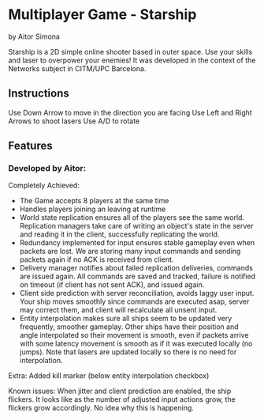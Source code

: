 # Multiplayer Game - Starship

by Aitor Simona

Starship is a 2D simple online shooter based in outer space. Use your skills and laser to 
overpower your enemies! It was developed in the context of the Networks subject in CITM/UPC Barcelona.

## Instructions

Use Down Arrow to move in the direction you are facing
Use Left and Right Arrows to shoot lasers
Use A/D to rotate

## Features

### Developed by Aitor:

Completely Achieved:

- The Game accepts 8 players at the same time
- Handles players joining an leaving at runtime
- World state replication ensures all of the players see the same world.
Replication managers take care of writing an object's state in the server and reading it in the client,
successfully replicating the world. 
- Redundancy implemented for input ensures stable gameplay even when packets are lost.
We are storing many input commands and sending packets again if no ACK is received from client.
- Delivery manager notifies about failed replication deliveries, commands are issued again.
All commands are saved and tracked, failure is notified on timeout (if client has not sent ACK), and issued
again. 
- Client side prediction with server reconciliation, avoids laggy user input.
Your ship moves smoothly since commands are executed asap, server may correct them, and client will recalculate 
all unsent input. 
- Entity interpolation makes sure all ships seem to be updated very frequently, smoother gameplay. Other
ships have their position and angle interpolated so their movement is smooth, even if packets arrive
with some latency movement is smooth as if it was executed locally (no jumps). Note that lasers are updated
locally so there is no need for interpolation. 


Extra: Added kill marker (below entity interpolation checkbox)

Known issues: When jitter and client prediction are enabled, the ship flickers. It looks like as the number of adjusted input actions grow, the flickers grow accordingly. No idea why this is happening.    
